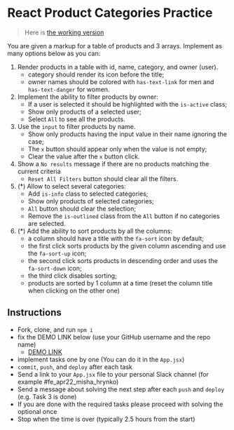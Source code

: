 # React Product Categories Practice

> Here is [the working version](https://mate-academy.github.io/react_product-categories-practice/)

You are given a markup for a table of products and 3 arrays.
Implement as many options below as you can:

1. Render products in a table with id, name, category, and owner (user).
    - category should render its icon before the title;
    - owner names should be colored with `has-text-link` for men and `has-text-danger` for women.
1. Implement the ability to filter products by owner:
    - If a user is selected it should be highlighted with the `is-active` class;
    - Show only products of a selected user;
    - Select `All` to see all the products.
1. Use the `input` to filter products by name.
    - Show only products having the input value in their name ignoring the case;
    - The `x` button should appear only when the value is not empty;
    - Clear the value after the `x` button click.
1. Show a `No results` message if there are no products matching the current criteria
    - `Reset All Filters` button should clear all the filters.
1. (*) Allow to select several categories:
    - Add `is-info` class to selected categories;
    - Show only products of selected categories;
    - `All` button should clear the selection;
    - Remove the `is-outlined` class from the `All` button if no categories are selected.
1. (*) Add the ability to sort products by all the columns:
    - a column should have a title with the `fa-sort` icon by default;
    - the first click sorts products by the given column ascending and use the `fa-sort-up` icon;
    - the second click sorts products in descending order and uses the `fa-sort-down` icon;
    - the third click disables sorting;
    - products are sorted by 1 column at a time (reset the column title when clicking on the other one)

## Instructions
- Fork, clone, and run `npm i`
- fix the DEMO LINK below (use your GitHub username and the repo name)
  - [DEMO LINK](https://BetterSol.github.io/fe_aug23_product-categories-practice)
- implement tasks one by one (You can do it in the `App.jsx`)
- `commit`, `push`, and `deploy` after each task
- Send a link to your `App.jsx` file to your personal Slack channel (for example #fe_apr22_misha_hrynko)
- Send a message about solving the next step after each `push` and `deploy` (e.g. Task 3 is done)
- If you are done with the required tasks please proceed with solving the optional once
- Stop when the time is over (typically 2.5 hours from the start)
